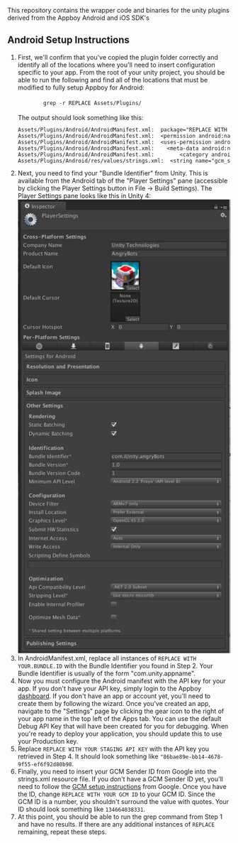 This repository contains the wrapper code and binaries for the unity plugins derived from the Appboy Android and iOS SDK's


## Android Setup Instructions
<ol>
<li>
First, we'll confirm that you've copied the plugin folder correctly and identify all of the locations where you'll need to insert configuration specific to your app. From the root of your unity project, you should be able to run the following and find all of the locations that must be modified to fully setup Appboy for Android:
<br />
<code>
        grep -r REPLACE Assets/Plugins/
</code>
<br />
The output should look something like this:
<code><pre>
Assets/Plugins/Android/AndroidManifest.xml:  package="REPLACE WITH YOUR.BUNDLE.ID" android:versionCode="1" android:versionName="0.0"&gt;
Assets/Plugins/Android/AndroidManifest.xml:  &lt;permission android:name="REPLACE WITH YOUR.BUNDLE.ID.permission.C2D_MESSAGE" android:protectionLevel="signature" /&gt;
Assets/Plugins/Android/AndroidManifest.xml:  &lt;uses-permission android:name="REPLACE WITH YOUR.BUNDLE.ID.permission.C2D_MESSAGE" /&gt;
Assets/Plugins/Android/AndroidManifest.xml:    &lt;meta-data android:name="com.appboy.APPBOY_API_KEY" android:value="REPLACE WITH YOUR STAGING API KEY" /&gt;&lt;!-- STAGING --&gt;
Assets/Plugins/Android/AndroidManifest.xml:        &lt;category android:name="REPLACE WITH YOUR.BUNDLE.ID" /&gt;
Assets/Plugins/Android/res/values/strings.xml:  &lt;string name="gcm_sender_id">REPLACE WITH YOUR GCM ID&lt;/string&gt;
</pre></code>
</li>
<li> Next, you need to find your "Bundle Identifier" from Unity. This is available from the Android tab of the "Player Settings" pane (accessible by clicking the Player Settings button in File -> Build Settings). The Player Settings pane looks like this in Unity 4: 
<br />
<img src="Docs/Images/UnityBundleIdentifier.png" />
</li>
<li>
In AndroidManifest.xml, replace all instances of <code>REPLACE WITH YOUR.BUNDLE.ID</code> with the Bundle Identifier you found in Step 2. Your Bundle Identifier is usually of the form "com.unity.appname".
</li>
<li>
Now you must configure the Android manifest with the API key for your app. If you don't have your API key, simply login to the Appboy <a href="http://sweeney.appboy.com">dashboard</a>. If you don't have an app or account yet, you'll need to create them by following the wizard. Once you've created an app, navigate to the "Settings" page by clicking the gear icon to the right of your app name in the top left of the Apps tab. You can use the default Debug API Key that will have been created for you for debugging. When you're ready to deploy your application, you should update this to use your Production key.
</li>
<li>
Replace <code>REPLACE WITH YOUR STAGING API KEY</code> with the API key you retrieved in Step 4. It should look something like <code>"86bae89e-bb14-4678-9f55-ef6f92d80b98</code>.
</li>
<li>
Finally, you need to insert your GCM Sender ID from Google into the strings.xml resource file. If you don't have a GCM Sender ID yet, you'll need to follow the <a href="http://developer.android.com/google/gcm/gs.html">GCM setup instructions</a> from Google. Once you have the ID, change <code>REPLACE WITH YOUR GCM ID</code> to your GCM ID. Since the GCM ID is a number, you shouldn't surround the value with quotes. Your ID should look something like <code>134664038331</code>.
<li>
At this point, you should be able to run the grep command from Step 1 and have no results. If there are any additional instances of <code>REPLACE</code> remaining, repeat these steps.
</li>
</ol>